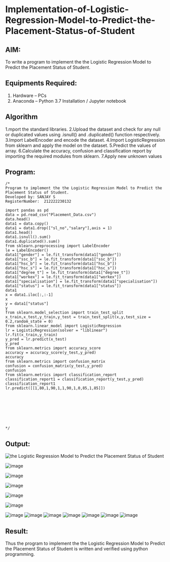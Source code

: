 # Implementation-of-Logistic-Regression-Model-to-Predict-the-Placement-Status-of-Student

## AIM:
To write a program to implement the the Logistic Regression Model to Predict the Placement Status of Student.

## Equipments Required:
1. Hardware – PCs
2. Anaconda – Python 3.7 Installation / Jupyter notebook

## Algorithm
1.mport the standard libraries.
2.Upload the dataset and check for any null or duplicated values using .isnull() and .duplicated() function respectively.
3.Import LabelEncoder and encode the dataset.
4.Import LogisticRegression from sklearn and apply the model on the dataset.
5.Predict the values of array.
6.Calculate the accuracy, confusion and classification report by importing the required modules from sklearn.
7.Apply new unknown values 


## Program:
```
/*
Program to implement the the Logistic Regression Model to Predict the Placement Status of Student.
Developed by: SANJAY S
RegisterNumber:  212222230132

import pandas as pd
data = pd.read_csv("Placement_Data.csv")
data.head()
data1 = data.copy()
data1 = data1.drop(["sl_no","salary"],axis = 1)
data1.head()
data1.isnull().sum()
data1.duplicated().sum()
from sklearn.preprocessing import LabelEncoder
le = LabelEncoder()
data1["gender"] = le.fit_transform(data1["gender"])
data1["ssc_b"] = le.fit_transform(data1["ssc_b"])
data1["hsc_b"] = le.fit_transform(data1["hsc_b"])
data1["hsc_s"] = le.fit_transform(data1["hsc_s"])
data1["degree_t"] = le.fit_transform(data1["degree_t"])
data1["workex"] = le.fit_transform(data1["workex"])
data1["specialisation"] = le.fit_transform(data1["specialisation"])
data1["status"] = le.fit_transform(data1["status"])
data1
x = data1.iloc[:,:-1]
x
y = data1["status"]
y
from sklearn.model_selection import train_test_split
x_train,x_test,y_train,y_test = train_test_split(x,y,test_size = 0.2,random_state = 0)
from sklearn.linear_model import LogisticRegression
lr = LogisticRegression(solver = "liblinear")
lr.fit(x_train,y_train)
y_pred = lr.predict(x_test)
y_pred
from sklearn.metrics import accuracy_score
accuracy = accuracy_score(y_test,y_pred)
accuracy
from sklearn.metrics import confusion_matrix
confusion = confusion_matrix(y_test,y_pred)
confusion
from sklearn.metrics import classification_report
classification_report1 = classification_report(y_test,y_pred)
classification_report1
lr.predict([[1,80,1,90,1,1,90,1,0,85,1,85]])








*/
```

## Output:
![the Logistic Regression Model to Predict the Placement Status of Student](sam.png)

![image](https://user-images.githubusercontent.com/119091638/233590073-fc8a1fd0-bb40-4a6b-b0ae-12538fb67588.png)



![image](https://user-images.githubusercontent.com/119091638/233590318-491a7fe9-0c73-45a3-939b-402a6bd879a8.png)


![image](https://user-images.githubusercontent.com/119091638/233590517-3ab6220d-a10a-4654-94be-3186e6edcd58.png)



![image](https://user-images.githubusercontent.com/119091638/233590447-f4af431a-7ebd-40d9-b1e3-542a5df53b88.png)


![image](https://user-images.githubusercontent.com/119091638/233590660-e6f4dae9-c4b0-42fa-bee5-6879ee349b3b.png)


![image](https://user-images.githubusercontent.com/119091638/233590929-7c9d8f5d-f8b4-4d50-9b4c-2621fcab3e77.png)
![image](https://user-images.githubusercontent.com/119091638/233591057-c311d8ec-7bf0-4d0a-b8d9-21892152ca13.png)
![image](https://user-images.githubusercontent.com/119091638/233591160-4d5d1063-194d-4f76-8f34-6738fddee8dd.png)
![image](https://user-images.githubusercontent.com/119091638/233591656-b847fb69-fb47-4a71-b486-bb0d5598e14d.png)
![image](https://user-images.githubusercontent.com/119091638/233591763-10b7cd6b-2c16-48ae-8ac9-8494c6a4b50f.png)
![image](https://user-images.githubusercontent.com/119091638/233591872-f786bc55-3d55-4c0d-a7f6-d6f0bba3b84a.png)
![image](https://user-images.githubusercontent.com/119091638/233591936-929d46c7-1c62-40f7-ac91-75febc0a2ab5.png)










## Result:
Thus the program to implement the the Logistic Regression Model to Predict the Placement Status of Student is written and verified using python programming.
